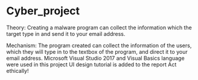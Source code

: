 # Cyber_project

Theory:
Creating a malware program can collect the information which the target type in and send it to your email address.  

Mechanism:
The program created can collect the information of the users, which they will type in to the textbox of the program, and direct it to your email address. 
Microsoft Visual Studio 2017 and Visual Basics language were used in this project
UI design tutorial is added to the report
Act ethically!
